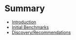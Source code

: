 # Summary

* [Introduction](README.md)
* [Initial Benchmarks](01-initial-benchmarks.md)
* [Discovery/Recommendations](02-discovery-recommendations.md)

